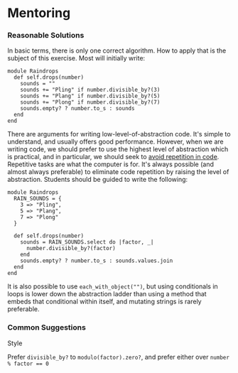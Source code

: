 # Mentoring

### Reasonable Solutions

In basic terms, there is only one correct algorithm. How to apply that is the subject of this exercise. Most will initially write:

```crystal
module Raindrops
  def self.drops(number)
    sounds = ""
    sounds += "Pling" if number.divisible_by?(3)
    sounds += "Plang" if number.divisible_by?(5)
    sounds += "Plong" if number.divisible_by?(7)
    sounds.empty? ? number.to_s : sounds
  end
end
```

There are arguments for writing low-level-of-abstraction code. It's simple to understand, and usually offers good performance. However, when we are writing code, we should prefer to use the highest level of abstraction which is practical, and in particular, we should seek to [avoid repetition in code][DRY]. Repetitive tasks are what the computer is for. It's always possible (and almost always preferable) to eliminate code repetition by raising the level of abstraction. Students should be guided to write the following:

```crystal
module Raindrops
  RAIN_SOUNDS = {
    3 => "Pling",
    5 => "Plang",
    7 => "Plong"
  }

  def self.drops(number)
    sounds = RAIN_SOUNDS.select do |factor, _|
      number.divisible_by?(factor)
    end
    sounds.empty? ? number.to_s : sounds.values.join
  end
end
```
It is also possible to use `each_with_object("")`, but using conditionals in loops is lower down the abstraction ladder than using a method that embeds that conditional within itself, and mutating strings is rarely preferable.

### Common Suggestions
Style

Prefer `divisible_by?` to `modulo(factor).zero?`, and prefer either over `number % factor == 0`

[DRY]: https://deviq.com/don-t-repeat-yourself/
